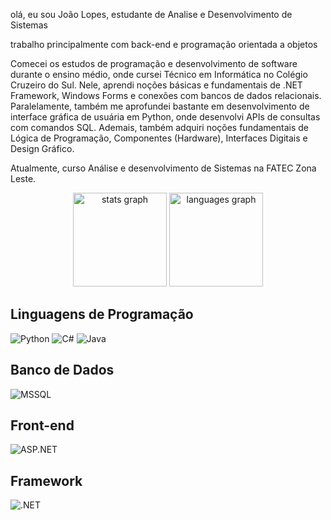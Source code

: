 olá, eu sou João Lopes, estudante de Analise e Desenvolvimento de Sistemas

trabalho principalmente com back-end e programação orientada a objetos

Comecei os estudos de programação e desenvolvimento de software durante o ensino médio, onde cursei Técnico em Informática no Colégio Cruzeiro do Sul. Nele, aprendi noções básicas e fundamentais de .NET Framework, Windows Forms e conexões com bancos de dados relacionais. Paralelamente, também me aprofundei bastante em desenvolvimento de interface gráfica de usuária em Python, onde desenvolvi APIs de consultas com comandos SQL.
Ademais, também adquiri noções fundamentais de Lógica de Programação, Componentes (Hardware), Interfaces Digitais e Design Gráfico.

Atualmente, curso Análise e desenvolvimento de Sistemas na FATEC Zona Leste.


<div align="center">
  <img src="https://github-readme-stats.vercel.app/api?username=jlopsx&hide_title=false&hide_rank=false&show_icons=true&include_all_commits=true&count_private=true&disable_animations=false&theme=dracula&locale=en&hide_border=false&order=1" height="150" alt="stats graph"  />
  <img src="https://github-readme-stats.vercel.app/api/top-langs?username=jlopsx&locale=en&hide_title=false&layout=compact&card_width=320&langs_count=5&theme=dracula&hide_border=false&order=2" height="150" alt="languages graph"  />
</div>

## Linguagens de Programação

![Python](https://img.shields.io/badge/-Python-blue?style=flat-square&logo=python&logoColor=white) ![C#](https://img.shields.io/badge/-C%23-blue?style=flat-square&logo=c-sharp&logoColor=white) ![Java](https://img.shields.io/badge/-Java-blue?style=flat-square&logo=java&logoColor=white)

## Banco de Dados

![MSSQL](https://img.shields.io/badge/-MSSQL-blue?style=flat-square&logo=microsoft-sql-server&logoColor=white)

## Front-end

![ASP.NET](https://img.shields.io/badge/-ASP.NET-blue?style=flat-square&logo=dotnet&logoColor=white)

## Framework

![.NET](https://img.shields.io/badge/-.NET-blue?style=flat-square&logo=dotnet&logoColor=white)
